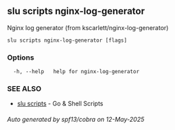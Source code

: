 ## slu scripts nginx-log-generator

Nginx log generator (from kscarlett/nginx-log-generator)

```
slu scripts nginx-log-generator [flags]
```

### Options

```
  -h, --help   help for nginx-log-generator
```

### SEE ALSO

* [slu scripts](slu_scripts.md)	 - Go & Shell Scripts

###### Auto generated by spf13/cobra on 12-May-2025
